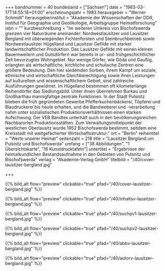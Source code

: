 +++
bandnummer = 40
bundesland = ["Sachsen"]
date = "1983-03-17T14:55:18+01:00"
erscheinungsjahr = 1983
herausgeber = "Werner Schmidt"
herausgeberinstitut = "Akademie der Wissenschaften der DDR, Institut für Geographie und Geoökologie, Arbeitsgruppe Heimatforschung"
isbn = ""
kurzbeschreibung = "Im weiteren Umkreis von Bischofswerda grenzen vier Naturräume aneinander: Nordwestlausitzer und Lausitzer Bergland mit überwiegenden Fichtenforsten und Steinbruchbetrieb sowie Nordwestlausitzer Hügelland und Lausitzer Gefilde mit starker landwirtschaftlicher Produktion. Das Lausitzer Gefilde mit seinen kleinen Bauernweilern und Gutsdörfern war bereits in ur- und frühgeschichtlicher Zeit bevorzugtes Wohngebiet. Nur wenige Dörfer, wie Göda und Gaußig, erlangten als wirtschaftliche, kirchliche und schulische Zentren eine größere Bedeutung. Den hier siedelnden Sorben, ihrem Kampf um soziale, ethnische und wirtschaftliche Gleichberechtigung sowie ihren Leistungen auf kulturellem und wissenschaftlichem Gebiet, sind zahlreiche Ausführungen gewidmet. Im Hügelland bestimmen oft kilometerlange Reihendörfer das Siedlungsbild. Unter ihnen übernehmen Burkau und Großharthau mannigfaltige zentrale Funktionen. In der Stadt Pulsnitz blieben die früh gegründeten Gewerbe Pfefferkuchenbäckerei, Töpferei und Blaudruckerei bis heute erhalten, und die Bandweberei und -verarbeitung nahm unter sozialistischen Produktionsverhältnissen einen starken Aufschwung. Der VEB Bandtex unterhält auch in den bevölkerungsreichen Nachbarorten Produktionsstätten. Zum Verwaltungsmittelpunkt der westlichen Oberlausitz wurde 1952 Bischofswerda bestimmt, seitdem eine Kreisstadt mit weitgefächerter Wirtschaftsstruktur."
ort = "Berlin"
reihentitel = "Werte unserer Heimat"
seitenzahl = 218
title = "Lausitzer Bergland um Pulsnitz und Bischofswerda"
umfang = ["38 Abbildungen", "1 Übersichtskarte", "16 Kunstdrucktafeln"]
untertitel = "Ergebnisse der heimatkundlichen Bestandsaufnahme in den Gebieten von Pulsnitz und Bischofswerda"
verlag = "Akademie-Verlag GmbH"
titelbild = "/40/cover-lausitzer-bergland.jpg"

+++

{{% bild_alt flow="preview" clickable="true" pfad="/40/cover-lausitzer-bergland.jpg"   %}}

{{% bild_alt flow="preview" clickable="true" pfad="/40/inhaltsv-lausitzer-bergland.jpg"   %}}

{{% bild_alt flow="preview" clickable="true" pfad="/40/suchpv1-lausitzer-bergland.jpg"   %}}

{{% bild_alt flow="preview" clickable="true" pfad="/40/suchpv2-lausitzer-bergland.jpg"   %}}

{{% bild_alt flow="preview" clickable="true" pfad="/40/abbv-lausitzer-bergland.jpg"   %}}

{{% bild_alt flow="preview" clickable="true" pfad="/40/autorv-lausitzer-bergland.jpg"   %}}

